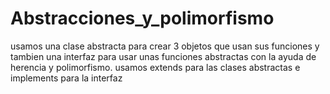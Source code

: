 # Abstracciones_y_polimorfismo
usamos una clase abstracta para crear 3 objetos que usan sus funciones y tambien una interfaz para usar unas funciones abstractas con la ayuda de herencia y polimorfismo.
usamos extends para las clases abstractas e implements para la interfaz
